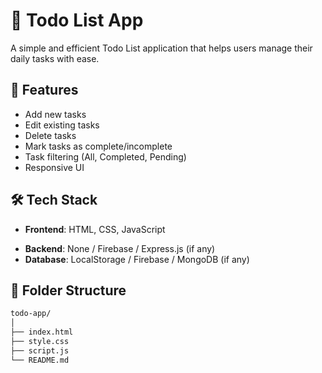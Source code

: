 # 📝 Todo List App

A simple and efficient Todo List application that helps users manage their daily tasks with ease.

## 🚀 Features

- Add new tasks
- Edit existing tasks
- Delete tasks
- Mark tasks as complete/incomplete
- Task filtering (All, Completed, Pending)
- Responsive UI

## 🛠️ Tech Stack

- **Frontend**: HTML, CSS, JavaScript  
<!-- OR React, Tailwind, etc. -->
- **Backend**: None / Firebase / Express.js (if any)
- **Database**: LocalStorage / Firebase / MongoDB (if any)

## 📂 Folder Structure

```bash
todo-app/
│
├── index.html
├── style.css
├── script.js
└── README.md

